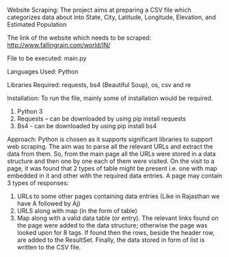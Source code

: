 Website Scraping:
The project aims at preparing a CSV file which categorizes data about into State, City, Latitude, Longitude, Elevation, and 		Estimated Population
	
The link of the website which needs to be scraped: http://www.fallingrain.com/world/IN/

File to be executed: main.py 

Languages Used: Python

Libraries Required: requests, bs4 (Beautiful Soup), os, csv and re

Installation:
To run the file, mainly some of installation would be required.	
1. Python 3 
2. Requests – can be downloaded by using pip install requests
3. Bs4 -  can be downloaded by using pip install bs4

Approach:
Python is chosen as it supports significant libraries to support web scraping. The aim was to parse all the relevant URLs and extract 	the data from them. So, from the main page all the URLs were stored in a data structure and then one by one each of them were visited. 	On the visit to a page, it was found that 2 types of table might be present i.e. one with map embedded in it and other with the required data entries. A page may contain 3 types of responses:  	
1) URLs to some other pages containing data entries (Like in Rajasthan we have A followed by Aj)
2) URLS along with map (in the form of table)
3) Map along with a valid data table (or entry).
The relevant links found on the page were added to the data structure; otherwise the page was looked upon for 8 <th> tags. If found then the rows, beside the header row, are added to the ResultSet. Finally, the data stored in form of list is written to the CSV file.
